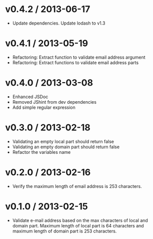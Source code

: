 
v0.4.2 / 2013-06-17 
==================

  * Update dependencies. Update lodash to v1.3

v0.4.1 / 2013-05-19
==================

  * Refactoring: Extract function to validate email address argument
  * Refactoring: Extract functions to validate email address parts

v0.4.0 / 2013-03-08
==================

  * Enhanced JSDoc
  * Removed JShint from dev dependencies
  * Add simple regular expression

v0.3.0 / 2013-02-18
==================

  * Validating an empty local part should return false
  * Validating an empty domain part should return false
  * Refactor the variables name

v0.2.0 / 2013-02-16
===================

  * Verify the maximum length of email address is 253 characters.

v0.1.0 / 2013-02-15
===================

  * Validate e-mail address based on the max characters of local and domain
    part. Maximum length of local part is 64 characters and maximum length of
    domain part is 253 characters.